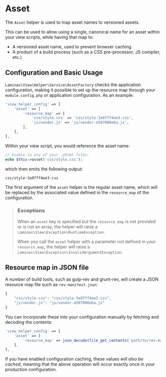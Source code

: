 # Asset

The `Asset` helper is used to map asset names to versioned assets.

This can be used to allow using a single, canonical name for an asset within
your view scripts, while having that map to:

- A versioned asset name, used to prevent browser caching.
- A product of a build process (such as a CSS pre-processor, JS compiler, etc.)

## Configuration and Basic Usage

`Laminas\View\Helper\Service\AssetFactory` checks the application configuration,
making it possible to set up the resource map through your `module.config.php`
or application configuration. As an example:

```php
'view_helper_config' => [
    'asset' => [
        'resource_map' => [
            'css/style.css' => 'css/style-3a97ff4ee3.css',
            'js/vendor.js' => 'js/vendor-a507086eba.js',
        ],
    ],
],
```

Within your view script, you would reference the asset name:

```php
// Usable in any of your .phtml files:
echo $this->asset('css/style.css');
```

which then emits the following output:

```html
css/style-3a97ff4ee3.css
```

The first argument of the `asset` helper is the regular asset name, which will
be replaced by the associated value defined in the `resource_map` of the
configuration.

> ### Exceptions
>
> When an `asset` key is specified but the `resource_map` is not provided or is not
> an array, the helper will raise a `Laminas\View\Exception\RuntimeException`.
>
> When you call the `asset` helper with a parameter not defined in your
> `resource_map`, the helper will raise a `Laminas\View\Exception\InvalidArgumentException`.

## Resource map in JSON file

A number of build tools, such as gulp-rev and grunt-rev, will create a JSON
resource map file such as `rev-manifest.json`:

```javascript
{
    "css/style.css": "css/style-3a97ff4ee3.css",
    "js/vendor.js": "js/vendor-a507086eba.js"
}
```

You can incorporate these into your configuration manually by fetching and
decoding the contents:

```php
'view_helper_config' => [
    'asset' => [
        'resource_map' => json_decode(file_get_contents('path/to/rev-manifest.json'), true),
    ],
],
```

If you have enabled configuration caching, these values _will also be cached_,
meaning that the above operation will occur exactly once in your production
configuration.
